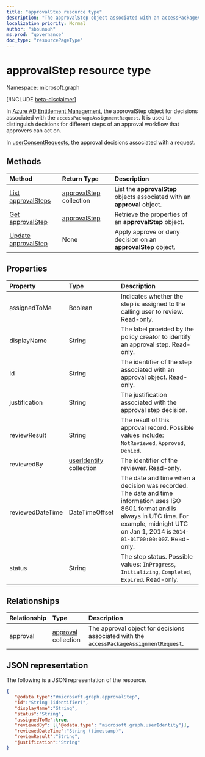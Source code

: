 ```yaml
---
title: "approvalStep resource type"
description: "The approvalStep object associated with an accessPackageAssignmentRequest or userConsentRequest."
localization_priority: Normal
author: "sbounouh"
ms.prod: "governance"
doc_type: "resourcePageType"
---
```


# approvalStep resource type

Namespace: microsoft.graph

[!INCLUDE [beta-disclaimer](../../includes/beta-disclaimer.md)]

In [Azure AD Entitlement Management](entitlementmanagement-root.md), the approvalStep object for decisions associated with the `accessPackageAssignmentRequest`. It is used to distinguish decisions for different steps of an approval workflow that approvers can act on.

In [userConsentRequests](../resources/userconsentrequest.md), the approval  decisions associated with a request.

## Methods

| Method       | Return Type | Description |
|:-------------|:------------|:------------|
|[List approvalSteps](../api/approval-list-steps.md) | [approvalStep](approvalstep.md) collection | List the **approvalStep** objects associated with an **approval** object. |
|[Get approvalStep](../api/approvalstep-get.md) | [approvalStep](approvalstep.md) | Retrieve the properties of an **approvalStep** object. |
|[Update approvalStep](../api/approvalstep-update.md) | None | Apply approve or deny decision on an **approvalStep** object. |

## Properties
|Property|Type|Description|
|:---|:---|:---|
|assignedToMe|Boolean|Indicates whether the step is assigned to the calling user to review. Read-only.|
|displayName|String|The label provided by the policy creator to identify an approval step. Read-only.|
|id|String|The identifier of the step associated with an approval object. Read-only.|
|justification|String|The justification associated with the approval step decision.|
|reviewResult|String|The result of this approval record. Possible values include: `NotReviewed`, `Approved`, `Denied`.|
|reviewedBy|[userIdentity](useridentity.md) collection | The identifier of the reviewer. Read-only.|
|reviewedDateTime|DateTimeOffset|The date and time when a decision was recorded. The date and time information uses ISO 8601 format and is always in UTC time. For example, midnight UTC on Jan 1, 2014 is `2014-01-01T00:00:00Z`. Read-only.|
|status|String|The step status. Possible values: `InProgress`, `Initializing`, `Completed`, `Expired`. Read-only.|


## Relationships
|Relationship|Type|Description|
|:---|:---|:---|
|approval|[approval](../resources/approval.md) collection|The approval object for decisions associated with the `accessPackageAssignmentRequest`.|

## JSON representation
The following is a JSON representation of the resource.
<!-- {
  "blockType": "resource",
  "keyProperty": "id",
  "@odata.type": "microsoft.graph.approvalStep",
}
-->
``` json
{
   "@odata.type":"#microsoft.graph.approvalStep",
   "id":"String (identifier)",
   "displayName":"String",
   "status":"String",
   "assignedToMe":true,
   "reviewedBy": [{"@odata.type": "microsoft.graph.userIdentity"}],
   "reviewedDateTime":"String (timestamp)",
   "reviewResult":"String",
   "justification":"String"
}
```
